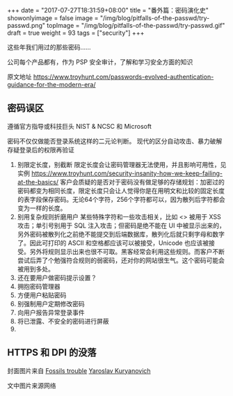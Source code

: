 +++
date = "2017-07-27T18:31:59+08:00"
title = "番外篇：密码演化史"
showonlyimage = false
image = "/img/blog/pitfalls-of-the-passwd/try-passwd.png"
topImage = "/img/blog/pitfalls-of-the-passwd/try-passwd.gif"
draft = true
weight = 93
tags = ["security"]
+++

这些年我们用过的那些密码……
<!--more-->

公司每个产品都有，作为 PSP 安全审计，了解和学习安全方面的知识

原文地址 https://www.troyhunt.com/passwords-evolved-authentication-guidance-for-the-modern-era/

## 密码误区

遵循官方指导或科技巨头 NIST & NCSC 和 Microsoft

密码不仅仅做能否登录系统这样的二元论判断。
现代的区分自动攻击、暴力破解
存疑登录后的权限再验证

1. 别限定长度，别截断
    限定长度会让密码管理器无法使用，并且影响可用性，见实例
      https://www.troyhunt.com/security-insanity-how-we-keep-failing-at-the-basics/
    客户会质疑的是否对于密码没有做足够的存储规划：加密过的密码都变为相同长度，限定长度只会让人觉得你是在用明文和比较的固定长度的表字段保存密码。无论64个字符，256个字符都可以，因为散列后字符都会变为一样的长度。
2. 别用复杂规则折磨用户
    某些特殊字符和一些攻击相关，比如 <> 被用于 XSS 攻击；单引号别用于 SQL 注入攻击；但密码是绝不能在 UI 中被显示出来的，另外密码被散列化之前绝不能提交到后端数据库，散列化后就只剩字母和数字了。因此可打印的 ASCII 和空格都应该可以被接受，Unicode 也应该被接受。另外将规则显示出来也很不可取。黑客经常会利用这些规则。而客户不断尝试后弄了个勉强符合规则的弱密码，还对你的网站很生气。这个密码可能会被用到多处。
3. 还在要用户做密码提示设置？
4. 拥抱密码管理器
5. 方便用户粘贴密码
6. 别强制用户定期修改密码
7. 向用户报告异常登录事件
8. 将已泄露、不安全的密码进行屏蔽
9.



## HTTPS 和 DPI 的没落


封面图片来自 [Fossils trouble](https://dribbble.com/shots/2448430-Fossils-trouble) <a href="https://dribbble.com/cjiabka"><i class="fa fa-dribbble" aria-hidden="true"></i> Yaroslav Kuryanovich</a>  

文中图片来源网络

